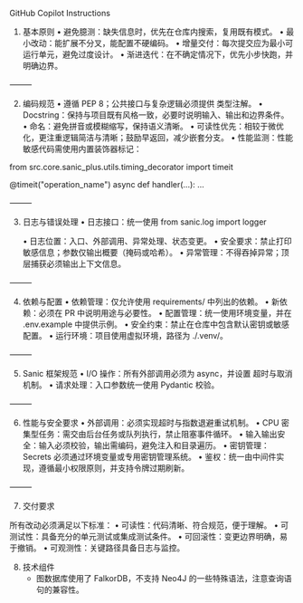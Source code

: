 GitHub Copilot Instructions

1. 基本原则
	•	避免臆测：缺失信息时，优先在仓库内搜索，复用既有模式。
	•	最小改动：能扩展不分叉，能配置不硬编码。
	•	增量交付：每次提交应为最小可运行单元，避免过度设计。
	•	渐进迭代：在不确定情况下，优先小步快跑，并明确边界。

⸻

2. 编码规范
	•	遵循 PEP 8；公共接口与复杂逻辑必须提供 类型注解。
	•	Docstring：保持与项目既有风格一致，必要时说明输入、输出和边界条件。
	•	命名：避免拼音或模糊缩写，保持语义清晰。
	•	可读性优先：相较于微优化，更注重逻辑简洁与清晰；鼓励早返回，减少嵌套分支。
	•	性能监测：性能敏感代码需使用内置装饰器标记：

from src.core.sanic_plus.utils.timing_decorator import timeit

@timeit("operation_name")
async def handler(...):
    ...

⸻

3. 日志与错误处理
	•	日志接口：统一使用
from sanic.log import logger

	•	日志位置：入口、外部调用、异常处理、状态变更。
	•	安全要求：禁止打印敏感信息；参数仅输出概要（掩码或哈希）。
	•	异常管理：不得吞掉异常；顶层捕获必须输出上下文信息。

⸻

4. 依赖与配置
	•	依赖管理：仅允许使用 requirements/ 中列出的依赖。
	•	新依赖：必须在 PR 中说明用途与必要性。
	•	配置管理：统一使用环境变量，并在 .env.example 中提供示例。
	•	安全约束：禁止在仓库中包含默认密钥或敏感配置。
	•	运行环境：项目使用虚拟环境，路径为 ./.venv/。

⸻

5. Sanic 框架规范
	•	I/O 操作：所有外部调用必须为 async，并设置 超时与取消机制。
	•	请求处理：入口参数统一使用 Pydantic 校验。

⸻

6. 性能与安全要求
	•	外部调用：必须实现超时与指数退避重试机制。
	•	CPU 密集型任务：需交由后台任务或队列执行，禁止阻塞事件循环。
	•	输入输出安全：输入必须校验，输出需编码，避免注入和目录遍历。
	•	密钥管理：Secrets 必须通过环境变量或专用密钥管理系统。
	•	鉴权：统一由中间件实现，遵循最小权限原则，并支持令牌过期刷新。

⸻

7. 交付要求

所有改动必须满足以下标准：
	•	可读性：代码清晰、符合规范，便于理解。
	•	可测试性：具备充分的单元测试或集成测试条件。
	•	可回滚性：变更边界明确，易于撤销。
	•	可观测性：关键路径具备日志与监控。

8. 技术组件
	*  图数据库使用了 FalkorDB，不支持 Neo4J 的一些特殊语法，注意查询语句的兼容性。